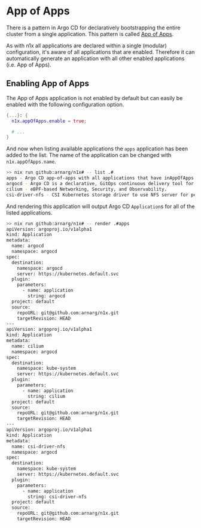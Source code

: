 # App of Apps

There is a pattern in Argo CD for declaratively bootstrapping the entire cluster from a single application. This pattern is called [App of Apps](https://argo-cd.readthedocs.io/en/stable/operator-manual/cluster-bootstrapping/#app-of-apps-pattern).

As with n1x all applications are declared within a single (modular) configuration, it's aware of all applications that are enabled. Therefore it can automatically generate an application with all other enabled applications (i.e. App of Apps).

## Enabling App of Apps

The App of Apps application is not enabled by default but can easily be enabled with the following configuration option.

``` nix title="configuration.nix"
{...}: {
  n1x.appOfApps.enable = true;

  # ...
}
```

And now when listing available applications the `apps` application has been added to the list. The name of the application can be changed with `n1x.appOfApps.name`.

```bash
>> nix run github:arnarg/n1x# -- list .#
apps - Argo CD app-of-apps with all applications that have inAppOfApps enabled.
argocd - Argo CD is a declarative, GitOps continuous delivery tool for Kubernetes.
cilium - eBPF-based Networking, Security, and Observability.
csi-driver-nfs - CSI Kubernetes storage driver to use NFS server for persistent volumes.
```

And rendering this application will output Argo CD `Application`s for all of the listed applications.

```bash
>> nix run github:arnarg/n1x# -- render .#apps
apiVersion: argoproj.io/v1alpha1                                               
kind: Application                                                              
metadata:                                                                      
  name: argocd                                                                 
  namespace: argocd                                                            
spec:                                                                          
  destination:                                                                 
    namespace: argocd                                                          
    server: https://kubernetes.default.svc                                     
  plugin:                                                                      
    parameters:                                                                
      - name: application                                                      
        string: argocd                                                         
  project: default                                                             
  source:                                                                      
    repoURL: git@github.com:arnarg/n1x.git                                     
    targetRevision: HEAD                                                       
---                                                                            
apiVersion: argoproj.io/v1alpha1                                               
kind: Application                                                              
metadata:                                                                      
  name: cilium                                                                 
  namespace: argocd                                                            
spec:                                                                          
  destination:                                                                 
    namespace: kube-system                                                     
    server: https://kubernetes.default.svc                                     
  plugin:                                                                      
    parameters:                                                                
      - name: application                                                      
        string: cilium                                                         
  project: default                                                             
  source:                                                                      
    repoURL: git@github.com:arnarg/n1x.git                                     
    targetRevision: HEAD
---
apiVersion: argoproj.io/v1alpha1
kind: Application
metadata:
  name: csi-driver-nfs
  namespace: argocd
spec:
  destination:
    namespace: kube-system
    server: https://kubernetes.default.svc
  plugin:
    parameters:
      - name: application
        string: csi-driver-nfs
  project: default
  source:
    repoURL: git@github.com:arnarg/n1x.git
    targetRevision: HEAD
```
